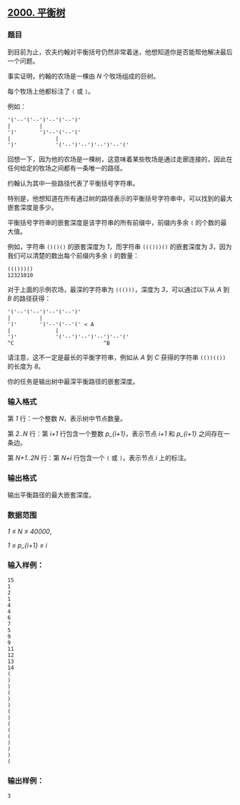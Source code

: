 ## [2000. 平衡树](https://www.acwing.com/problem/content/2002/)

### 题目

到目前为止，农夫约翰对平衡括号仍然非常着迷，他想知道你是否能帮他解决最后一个问题。

事实证明，约翰的农场是一棵由 *N* 个牧场组成的巨树。

每个牧场上他都标注了 `(` 或 `)`。

例如：

```
'('--'('--')'--'('--')'
|         |
')'       ')'--'('--'('
|              |
')'            '('--')'--')'--')'--'('
```

回想一下，因为他的农场是一棵树，这意味着某些牧场是通过走廊连接的，因此在任何给定的牧场之间都有一条唯一的路径。

约翰认为其中一些路径代表了平衡括号字符串。

特别是，他想知道在所有通过树的路径表示的平衡括号字符串中，可以找到的最大嵌套深度是多少。

平衡括号字符串的嵌套深度是该字符串的所有前缀中，前缀内多余 `(` 的个数的最大值。

例如，字符串 `()()()` 的嵌套深度为 *1*，而字符串 `((()))()` 的嵌套深度为 *3*，因为我们可以清楚的数出每个前缀内多余 `(` 的数量：

```
((()))()
12321010
```

对于上面的示例农场，最深的字符串为 `((()))`，深度为 *3*，可以通过以下从 *A* 到 *B* 的路径获得：

```
'('--'('--')'--'('--')'
|         |
')'       ')'--'('--'(' < A
|              |
')'            '('--')'--')'--')'--'('
^C                            ^B
```

请注意，这不一定是最长的平衡字符串，例如从 *A* 到 *C* 获得的字符串 `(())(())` 的长度为 *8*。

你的任务是输出树中最深平衡路径的嵌套深度。

### 输入格式

第 *1* 行：一个整数 *N*，表示树中节点数量。

第 *2..N* 行：第 *i+1* 行包含一个整数 *p_{i+1}*，表示节点 *i+1* 和 *p_{i+1}* 之间存在一条边。

第 *N+1..2N* 行：第 *N+i* 行包含一个 `(` 或 `)`，表示节点 *i* 上的标注。

### 输出格式

输出平衡路径的最大嵌套深度。

### 数据范围

*1 ≤ N ≤ 40000*,

*1 ≤ p_{i+1} ≤ i*

### 输入样例：

```
15
1
2
1
4
4
6
7
5
9
9
11
12
13
14
(
)
)
(
)
)
(
)
(
(
(
)
)
)
(
```

### 输出样例：

```
3
```
